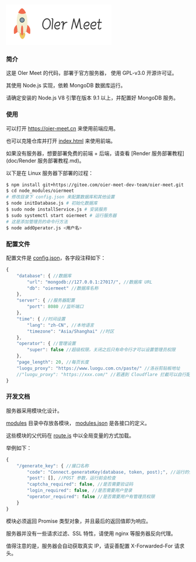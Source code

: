 ![](logo.png)

### 简介

这是 OIer Meet 的代码，部署于官方服务器， 使用 GPL-v3.0 开源许可证。

其使用 Node.js 实现，依赖 MongoDB 数据库运行。

请确定安装的 Node.js V8 引擎在版本 9.1 以上，并配置好 MongoDB 服务。

### 使用

可以打开 https://oier-meet.cn 来使用前端应用。

也可以克隆仓库并打开 [index.html](index.html) 来使用前端。

如果没有服务器，想要部署免费的前端 + 后端，请查看 [Render 服务部署教程](doc/Render 服务部署教程.md)。

以下是在 Linux 服务器下部署的过程：

```bash
$ npm install git+https://gitee.com/oier-meet-dev-team/oier-meet.git
$ cd node_modules/oiermeet
# 修改目录下 config.json 来配置数据库和其他设置
$ node initDatabase.js # 初始化数据库
$ sudo node installService.js # 安装服务
$ sudo systemctl start oiermeet # 运行服务器
# 这是添加管理员的命令行方法
$ node addOperator.js <用户名>
```

### 配置文件

配置文件是 [config.json](config.json)，各字段注释如下：

```js
{
    "database": { //数据库
        "url": "mongodb://127.0.0.1:27017/", //数据库 URL
        "db": "oiermeet" //数据库名称
    },
    "server": { //服务器配置
        "port": 8080 //监听端口
    },
    "time": { //时间设置
        "lang": "zh-CN", //本地语言
        "timezone": "Asia/Shanghai" //时区
    },
    "operator": { //管理设置
        "super": false //超级权限，关闭之后只有命令行才可以设置管理员权限
    },
    "page_length": 20, //每页长度
    "luogu_proxy": "https://www.luogu.com.cn/paste/" //洛谷剪贴板地址
    //"luogu_proxy": "https://xxx.com/" //若遇到 Cloudflare 拦截可以自行配置反向代理
}
```

### 开发文档

服务器采用模块化设计。

[modules](modules/) 目录中存放各模块， [modules.json](modules/modules.json) 是各接口的定义。

这些模块的父代码在 [route.js](route.js) 中以全局变量的方式加载。

举例如下：

```js
{
    "/generate_key": { //接口名称
        "code": "Connect.generateKey(database, token, post);", //运行的代码，需要提前引入模块（于 route.js）
        "post": [], //POST 参数，运行前会检查
        "captcha_required": false, //是否需要验证码
        "login_required": false, //是否需要用户登录
        "operator_required": false //是否需要用户有管理员权限
    }
}
```

模块必须返回 Promise 类型对象，并且最后的返回值即为响应。

服务器并没有一些请求过滤、SSL 特性，请使用 nginx 等服务器反向代理。

值得注意的是，服务器会自动获取真实 IP，请妥善配置 X-Forwarded-For 请求头。